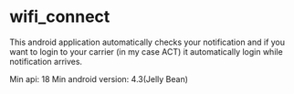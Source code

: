 wifi_connect
============
This android application automatically checks your notification and if you want to login to your carrier (in my case ACT) it automatically login while 
notification arrives.

Min api: 18
Min android version: 4.3(Jelly Bean)
